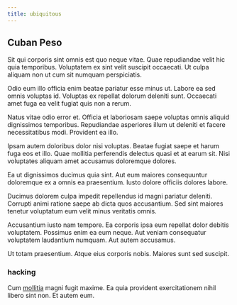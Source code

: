 ```yaml
---
title: ubiquitous
---
```


## Cuban Peso

Sit qui corporis sint omnis est quo neque vitae. Quae repudiandae velit hic quia temporibus. Voluptatem ex sint velit suscipit occaecati. Ut culpa aliquam non ut cum sit numquam perspiciatis.

Odio eum illo officia enim beatae pariatur esse minus ut. Labore ea sed omnis voluptas id. Voluptas ex repellat dolorum deleniti sunt. Occaecati amet fuga ea velit fugiat quis non a rerum.

Natus vitae odio error et. Officia et laboriosam saepe voluptas omnis aliquid dignissimos temporibus. Repudiandae asperiores illum ut deleniti et facere necessitatibus modi. Provident ea illo.

Ipsam autem doloribus dolor nisi voluptas. Beatae fugiat saepe et harum fuga eos et illo. Quae mollitia perferendis delectus quasi et at earum sit. Nisi voluptates aliquam amet accusamus doloremque dolores.

Ea ut dignissimos ducimus quia sint. Aut eum maiores consequuntur doloremque ex a omnis ea praesentium. Iusto dolore officiis dolores labore.

Ducimus dolorem culpa impedit repellendus id magni pariatur deleniti. Corrupti animi ratione saepe ab dicta quos accusantium. Sed sint maiores tenetur voluptatum eum velit minus veritatis omnis.

Accusantium iusto nam tempore. Ea corporis ipsa eum repellat dolor debitis voluptatem. Possimus enim ea eum neque. Aut veniam consequatur voluptatem laudantium numquam. Aut autem accusamus.

Ut totam praesentium. Atque eius corporis nobis. Maiores sunt sed suscipit.

### hacking

Cum [mollitia](/consequatur/back_up.md) magni fugit maxime. Ea quia provident exercitationem nihil libero sint non. Et autem eum.
